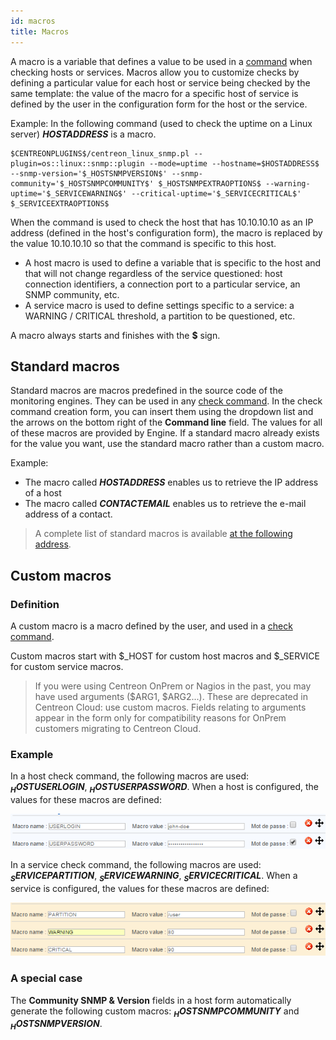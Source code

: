 ```yaml
---
id: macros
title: Macros
---
```


A macro is a variable that defines a value to be used in a [command](commands.md) when checking hosts or services. Macros allow you to customize checks by defining a particular value for each host or service being checked by the same template: the value of the macro for a specific host of service is defined by the user in the configuration form for the host or the service.

Example: In the following command (used to check the uptime on a Linux server) **$HOSTADDRESS$** is a macro.

```shell
$CENTREONPLUGINS$/centreon_linux_snmp.pl --plugin=os::linux::snmp::plugin --mode=uptime --hostname=$HOSTADDRESS$ --snmp-version='$_HOSTSNMPVERSION$' --snmp-community='$_HOSTSNMPCOMMUNITY$' $_HOSTSNMPEXTRAOPTIONS$ --warning-uptime='$_SERVICEWARNING$' --critical-uptime='$_SERVICECRITICAL$' $_SERVICEEXTRAOPTIONS$
```

When the command is used to check the host that has 10.10.10.10 as an IP address (defined in the host's configuration form), the macro is replaced by the value 10.10.10.10 so that the command is specific to this host.

* A host macro is used to define a variable that is specific to the host and that will not change regardless of the
service questioned: host connection identifiers, a connection port to a particular service, an SNMP community, etc.
* A service macro is used to define settings specific to a service: a WARNING / CRITICAL threshold, a partition
to be questioned, etc.

A macro always starts and finishes with the **$** sign.

## Standard macros

Standard macros are macros predefined in the source code of the monitoring engines. They can be used in any [check command](commands.md). In the check command creation form, you can insert them using the dropdown list and the arrows on the bottom right of the **Command line** field. The values for all of these macros are provided by Engine. If a standard macro already exists for the value you want, use the standard macro rather than a custom macro.

Example:

* The macro called **$HOSTADDRESS$** enables us to retrieve the IP address of a host
* The macro called **$CONTACTEMAIL$** enables us to retrieve the e-mail address of a contact.

> A complete list of standard macros is available [at the following address](https://assets.nagios.com/downloads/nagioscore/docs/nagioscore/3/en/macrolist.html).

## Custom macros

### Definition

A custom macro is a macro defined by the user, and used in a [check command](commands.md).

Custom macros start with $_HOST for custom host macros and $_SERVICE for custom service macros.

> If you were using Centreon OnPrem or Nagios in the past, you may have used arguments ($ARG1, $ARG2...). These are deprecated in Centreon Cloud: use custom macros. Fields relating to arguments appear in the form only for compatibility reasons for OnPrem customers migrating to Centreon Cloud.

### Example

In a host check command, the following macros are used: **$_HOSTUSERLOGIN$**, **$_HOSTUSERPASSWORD$**. When a host is configured, the values for these macros are defined:

![image](../../assets/configuration/01hostmacros.png)

In a service check command, the following macros are used: **$_SERVICEPARTITION$**, **$_SERVICEWARNING$**, **$_SERVICECRITICAL$**. When a service is configured, the values for these macros are defined:

![image](../../assets/configuration/01servicemacros.png)

### A special case

The **Community SNMP & Version** fields in a host form automatically generate the following custom macros:
**$_HOSTSNMPCOMMUNITY$** and **$_HOSTSNMPVERSION$**.
